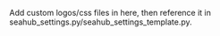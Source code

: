 Add custom logos/css files in here, then reference it in seahub_settings.py/seahub_settings_template.py.

